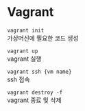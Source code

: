 # Vagrant

`vagrant init`  
가상머신에 필요한 코드 생성

`vagrant up`  
vagrant 실행

`vagrant ssh {vm name}`  
ssh 접속

`vagrant destroy -f`  
vagrant 종료 및 삭제